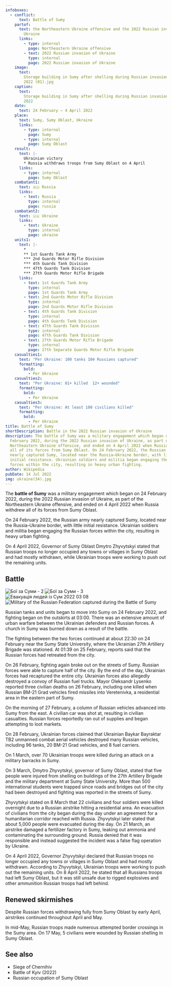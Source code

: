 ```yaml
---
infoboxes:
  - conflict:
      text: Battle of Sumy
    partof:
      text: the Northeastern Ukraine offensive and the 2022 Russian invasion of
        Ukraine
      links:
        - type: internal
          page: Northeastern Ukraine offensive
        - text: 2022 Russian invasion of Ukraine
          type: internal
          page: 2022 Russian invasion of Ukraine
    image:
      text:
        Storage building in Sumy after shelling during Russian invasion, 18 March
        2022 (01).jpg
    caption:
      text:
        Storage building in Sumy after shelling during Russian invasion, 18 March
        2022
    date:
      text: 24 February – 4 April 2022
    place:
      text: Sumy, Sumy Oblast, Ukraine
      links:
        - type: internal
          page: Sumy
        - type: internal
          page: Sumy Oblast
    result:
      text: |-
        Ukrainian victory
        * Russia withdraws troops from Sumy Oblast on 4 April
      links:
        - type: internal
          page: Sumy Oblast
    combatant1:
      text: 🇷🇺 Russia
      links:
        - text: Russia
          type: internal
          page: russia
    combatant2:
      text: 🇺🇦 Ukraine
      links:
        - text: Ukraine
          type: internal
          page: ukraine
    units1:
      text: |-
        * 
        ** 1st Guards Tank Army
        *** 2nd Guards Motor Rifle Division
        *** 4th Guards Tank Division
        *** 47th Guards Tank Division
        *** 27th Guards Motor Rifle Brigade
      links:
        - text: 1st Guards Tank Army
          type: internal
          page: 1st Guards Tank Army
        - text: 2nd Guards Motor Rifle Division
          type: internal
          page: 2nd Guards Motor Rifle Division
        - text: 4th Guards Tank Division
          type: internal
          page: 4th Guards Tank Division
        - text: 47th Guards Tank Division
          type: internal
          page: 47th Guards Tank Division
        - text: 27th Guards Motor Rifle Brigade
          type: internal
          page: 27th Separate Guards Motor Rifle Brigade
    casualties1:
      text: "Per Ukraine: 100 tanks 104 Russians captured"
      formatting:
        bold:
          - Per Ukraine
    casualties2:
      text: "Per Ukraine: 81+ killed  12+ wounded"
      formatting:
        bold:
          - Per Ukraine
    casualties3:
      text: "Per Ukraine: At least 100 civilians killed"
      formatting:
        bold:
          - Per Ukraine
title: Battle of Sumy
shortDescription: Battle in the 2022 Russian invasion of Ukraine
description: The battle of Sumy was a military engagement which began on 24
  February 2022, during the 2022 Russian invasion of Ukraine, as part of the
  Northeastern Ukraine offensive, and ended on 4 April 2022 when Russia withdrew
  all of its forces from Sumy Oblast. On 24 February 2022, the Russian army
  nearly captured Sumy, located near the Russia–Ukraine border, with little
  initial resistance. Ukrainian soldiers and militia began engaging the Russian
  forces within the city, resulting in heavy urban fighting.
author: Wikipedia
pubDate: 14 Jul 2022
img: ukraine(34).jpg
---
```


The **battle of Sumy** was a military engagement which began on 24 February 2022, during the 2022 Russian invasion of Ukraine, as part of the Northeastern Ukraine offensive, and ended on 4 April 2022 when Russia withdrew all of its forces from Sumy Oblast.

On 24 February 2022, the Russian army nearly captured Sumy, located near the Russia–Ukraine border, with little initial resistance. Ukrainian soldiers and militia began engaging the Russian forces within the city, resulting in heavy urban fighting.

On 4 April 2022, Governor of Sumy Oblast Dmytro Zhyvytskyi stated that Russian troops no longer occupied any towns or villages in Sumy Oblast and had mostly withdrawn, while Ukrainian troops were working to push out the remaining units.

## Battle

![Бої за Суми - 2](https://wikipedia.org/wiki/Special:Redirect/file/%D0%91%D0%BE%D1%97_%D0%B7%D0%B0_%D0%A1%D1%83%D0%BC%D0%B8_-_2.jpg?)
![Бої за Суми - 3](https://wikipedia.org/wiki/Special:Redirect/file/%D0%91%D0%BE%D1%97_%D0%B7%D0%B0_%D0%A1%D1%83%D0%BC%D0%B8_-_3.jpg?)
![Евакуація людей із Сум 2022 03 08](https://wikipedia.org/wiki/Special:Redirect/file/%D0%95%D0%B2%D0%B0%D0%BA%D1%83%D0%B0%D1%86%D1%96%D1%8F_%D0%BB%D1%8E%D0%B4%D0%B5%D0%B9_%D1%96%D0%B7_%D0%A1%D1%83%D0%BC_2022_03_08.jpg?)
![Military of the Russian Federation captured during the Battle of Sumy](https://wikipedia.org/wiki/Special:Redirect/file/Military_of_the_Russian_Federation_captured_during_the_Battle_of_Sumy.jpg?)

Russian tanks and units began to move into Sumy on 24 February 2022, and fighting began on the outskirts at 03:00. There was an extensive amount of urban warfare between the Ukrainian defenders and Russian forces. A church in Sumy was burned down as a result of the battle.

The fighting between the two forces continued at about 22:30 on 24 February near the Sumy State University, where the Ukrainian 27th Artillery Brigade was stationed. At 01:39 on 25 February, reports said that the Russian forces had retreated from the city.

On 26 February, fighting again broke out on the streets of Sumy. Russian forces were able to capture half of the city. By the end of the day, Ukrainian forces had recaptured the entire city. Ukrainian forces also allegedly destroyed a convoy of Russian fuel trucks. Mayor Oleksandr Lysenko reported three civilian deaths on 26 February, including one killed when Russian BM-21 Grad vehicles fired missiles into Veretenivka, a residential area in the eastern part of Sumy.

On the morning of 27 February, a column of Russian vehicles advanced into Sumy from the east. A civilian car was shot at, resulting in civilian casualties. Russian forces reportedly ran out of supplies and began attempting to loot markets.

On 28 February, Ukrainian forces claimed that Ukrainian Baykar Bayraktar TB2 unmanned combat aerial vehicles destroyed many Russian vehicles, including 96 tanks, 20 BM-21 Grad vehicles, and 8 fuel carriers.

On 1 March, over 70 Ukrainian troops were killed during an attack on a military barracks in Sumy.

On 3 March, Dmytro Zhyvytskyi, governor of Sumy Oblast, stated that five people were injured from shelling on buildings of the 27th Artillery Brigade and the military department at Sumy State University. More than 500 international students were trapped since roads and bridges out of the city had been destroyed and fighting was reported in the streets of Sumy.

Zhyvytskyi stated on 8 March that 22 civilians and four soldiers were killed overnight due to a Russian airstrike hitting a residential area. An evacuation of civilians from the city began during the day under an agreement for a humanitarian corridor reached with Russia. Zhyvytskyi later stated that about 5,000 people were evacuated during the day. On 21 March, an airstrike damaged a fertilizer factory in Sumy, leaking out ammonia and contaminating the surrounding ground. Russia denied that it was responsible and instead suggested the incident was a false flag operation by Ukraine.

On 4 April 2022, Governor Zhyvytskyi declared that Russian troops no longer occupied any towns or villages in Sumy Oblast and had mostly withdrawn. According to Zhyvytskyi, Ukrainian troops were working to push out the remaining units. On 8 April 2022, he stated that all Russians troops had left Sumy Oblast, but it was still unsafe due to rigged explosives and other ammunition Russian troops had left behind.

## Renewed skirmishes

Despite Russian forces withdrawing fully from Sumy Oblast by early April, airstrikes continued throughout April and May.

In mid-May, Russian troops made numerous attempted border crossings in the Sumy area. On 17 May, 5 civilians were wounded by Russian shelling in Sumy Oblast.

## See also

- Siege of Chernihiv
- Battle of Kyiv (2022)
- Russian occupation of Sumy Oblast



